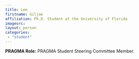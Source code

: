 ```yaml
---
title: Lee
firstname: Giljae
affiliation: Ph.D. Student at the University of Florida
imagesrc: 
layout: person
categories:
 - "student"
---
```

**PRAGMA Role:** PRAGMA Student Steering Committee Member.  

